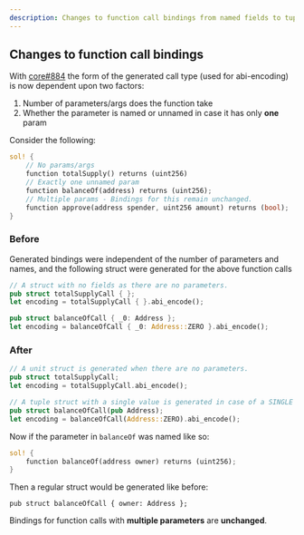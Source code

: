 ```yaml
---
description: Changes to function call bindings from named fields to tuple struct format in alloy 1.0
---
```


## Changes to function call bindings

With [core#884](https://github.com/alloy-rs/core/pull/884) the form of the generated call type (used for abi-encoding) is now dependent upon two factors:

1. Number of parameters/args does the function take
2. Whether the parameter is named or unnamed in case it has only **one** param

Consider the following:

```rust
sol! {
    // No params/args
    function totalSupply() returns (uint256)
    // Exactly one unnamed param
    function balanceOf(address) returns (uint256);
    // Multiple params - Bindings for this remain unchanged.
    function approve(address spender, uint256 amount) returns (bool);
}
```

### Before

Generated bindings were independent of the number of parameters and names, and the following struct were generated for the above function calls

```rust
// A struct with no fields as there are no parameters.
pub struct totalSupplyCall { };
let encoding = totalSupplyCall { }.abi_encode();

pub struct balanceOfCall { _0: Address };
let encoding = balanceOfCall { _0: Address::ZERO }.abi_encode();
```

### After

```rust
// A unit struct is generated when there are no parameters.
pub struct totalSupplyCall;
let encoding = totalSupplyCall.abi_encode();

// A tuple struct with a single value is generated in case of a SINGLE UNNAMED param.
pub struct balanceOfCall(pub Address);
let encoding = balanceOfCall(Address::ZERO).abi_encode();
```

Now if the parameter in `balanceOf` was named like so:

```rust
sol! {
    function balanceOf(address owner) returns (uint256);
}
```

Then a regular struct would be generated like before:

```rust, ignore
pub struct balanceOfCall { owner: Address };
```

Bindings for function calls with **multiple parameters** are **unchanged**.
